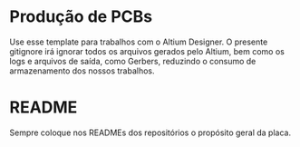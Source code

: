 # Produção de PCBs
Use esse template para trabalhos com o Altium Designer. O presente gitignore irá ignorar todos os arquivos gerados pelo Altium, bem como os logs e arquivos de saída, como Gerbers, reduzindo o consumo de armazenamento dos nossos trabalhos.

# README
Sempre coloque nos READMEs dos repositórios o propósito geral da placa.
